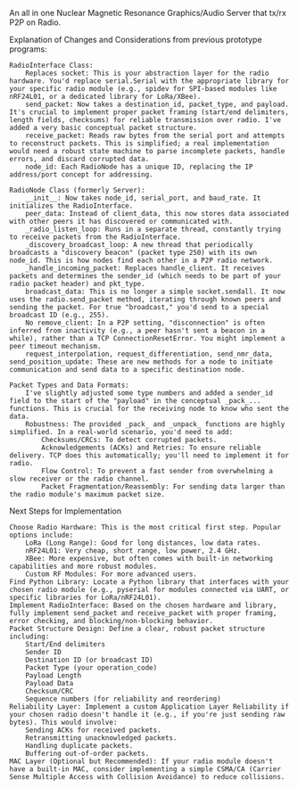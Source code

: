 An all in one Nuclear Magnetic Resonance Graphics/Audio Server that tx/rx P2P on Radio.

Explanation of Changes and Considerations from previous prototype programs:

    RadioInterface Class:
        Replaces socket: This is your abstraction layer for the radio hardware. You'd replace serial.Serial with the appropriate library for your specific radio module (e.g., spidev for SPI-based modules like nRF24L01, or a dedicated library for LoRa/XBee).
        send_packet: Now takes a destination_id, packet_type, and payload. It's crucial to implement proper packet framing (start/end delimiters, length fields, checksums) for reliable transmission over radio. I've added a very basic conceptual packet structure.
        receive_packet: Reads raw bytes from the serial port and attempts to reconstruct packets. This is simplified; a real implementation would need a robust state machine to parse incomplete packets, handle errors, and discard corrupted data.
        node_id: Each RadioNode has a unique ID, replacing the IP address/port concept for addressing.

    RadioNode Class (formerly Server):
        __init__: Now takes node_id, serial_port, and baud_rate. It initializes the RadioInterface.
        peer_data: Instead of client_data, this now stores data associated with other peers it has discovered or communicated with.
        _radio_listen_loop: Runs in a separate thread, constantly trying to receive packets from the RadioInterface.
        _discovery_broadcast_loop: A new thread that periodically broadcasts a "discovery beacon" (packet type 250) with its own node_id. This is how nodes find each other in a P2P radio network.
        _handle_incoming_packet: Replaces handle_client. It receives packets and determines the sender_id (which needs to be part of your radio packet header) and pkt_type.
        broadcast_data: This is no longer a simple socket.sendall. It now uses the radio.send_packet method, iterating through known peers and sending the packet. For true "broadcast," you'd send to a special broadcast ID (e.g., 255).
        No remove_client: In a P2P setting, "disconnection" is often inferred from inactivity (e.g., a peer hasn't sent a beacon in a while), rather than a TCP ConnectionResetError. You might implement a peer timeout mechanism.
        request_interpolation, request_differentiation, send_nmr_data, send_position_update: These are new methods for a node to initiate communication and send data to a specific destination node.

    Packet Types and Data Formats:
        I've slightly adjusted some type numbers and added a sender_id field to the start of the "payload" in the conceptual _pack_... functions. This is crucial for the receiving node to know who sent the data.
        Robustness: The provided _pack_ and _unpack_ functions are highly simplified. In a real-world scenario, you'd need to add:
            Checksums/CRCs: To detect corrupted packets.
            Acknowledgements (ACKs) and Retries: To ensure reliable delivery. TCP does this automatically; you'll need to implement it for radio.
            Flow Control: To prevent a fast sender from overwhelming a slow receiver or the radio channel.
            Packet Fragmentation/Reassembly: For sending data larger than the radio module's maximum packet size.

Next Steps for Implementation

    Choose Radio Hardware: This is the most critical first step. Popular options include:
        LoRa (Long Range): Good for long distances, low data rates.
        nRF24L01: Very cheap, short range, low power, 2.4 GHz.
        XBee: More expensive, but often comes with built-in networking capabilities and more robust modules.
        Custom RF Modules: For more advanced users.
    Find Python Library: Locate a Python library that interfaces with your chosen radio module (e.g., pyserial for modules connected via UART, or specific libraries for LoRa/nRF24L01).
    Implement RadioInterface: Based on the chosen hardware and library, fully implement send_packet and receive_packet with proper framing, error checking, and blocking/non-blocking behavior.
    Packet Structure Design: Define a clear, robust packet structure including:
        Start/End delimiters
        Sender ID
        Destination ID (or broadcast ID)
        Packet Type (your operation_code)
        Payload Length
        Payload Data
        Checksum/CRC
        Sequence numbers (for reliability and reordering)
    Reliability Layer: Implement a custom Application Layer Reliability if your chosen radio doesn't handle it (e.g., if you're just sending raw bytes). This would involve:
        Sending ACKs for received packets.
        Retransmitting unacknowledged packets.
        Handling duplicate packets.
        Buffering out-of-order packets.
    MAC Layer (Optional but Recommended): If your radio module doesn't have a built-in MAC, consider implementing a simple CSMA/CA (Carrier Sense Multiple Access with Collision Avoidance) to reduce collisions.
